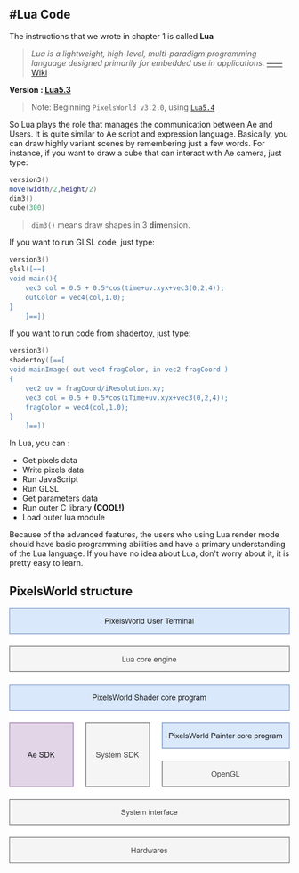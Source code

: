 #Lua Code
---

The instructions that we wrote in chapter 1 is called **Lua**

>*Lua is a lightweight, high-level, multi-paradigm programming language designed primarily for embedded use in applications.* [——Wiki](https://en.wikipedia.org/wiki/Lua_(programming_language))

**Version : [Lua5.3](https://www.lua.org/manual/5.3/)**

> Note: Beginning `PixelsWorld v3.2.0`, using [`Lua5.4`](https://www.lua.org/manual/5.4/manual.html)

So Lua plays the role that manages the communication between Ae and Users. It is quite similar to Ae script and expression language. Basically, you can draw highly variant scenes by remembering just a few words. For instance, if you want to draw a cube that can interact with Ae camera, just type: 

```lua:DrawCube.lua
version3()
move(width/2,height/2)
dim3()
cube(300)
```

> `dim3()` means draw shapes in 3 **dim**ension. 

If you want to run GLSL code, just type: 

```lua:RunGlsl.lua
version3()
glsl([==[
void main(){
    vec3 col = 0.5 + 0.5*cos(time+uv.xyx+vec3(0,2,4));
    outColor = vec4(col,1.0);
}
    ]==])
```

If you want to run code from [shadertoy](shadertoy.md), just type: 

```lua:RunShadertoy.lua
version3()
shadertoy([==[
void mainImage( out vec4 fragColor, in vec2 fragCoord )
{
    vec2 uv = fragCoord/iResolution.xy;
    vec3 col = 0.5 + 0.5*cos(iTime+uv.xyx+vec3(0,2,4));
    fragColor = vec4(col,1.0);
}
    ]==])
```

In Lua, you can : 
- Get pixels data
- Write pixels data
- Run JavaScript
- Run GLSL
- Get parameters data
- Run outer C library **(COOL!)**
- Load outer lua module

Because of the advanced features, the users who using Lua render mode should have basic programming abilities and have a primary understanding of the Lua language. If you have no idea about Lua, don't worry about it, it is pretty easy to learn. 


## PixelsWorld structure

![PW_Structure](../PW_Structure.png)


